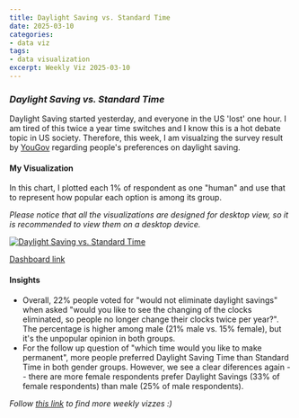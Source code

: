 ```yaml
---
title: Daylight Saving vs. Standard Time
date: 2025-03-10
categories:
- data viz
tags:
- data visualization
excerpt: Weekly Viz 2025-03-10
---
```


### *Daylight Saving vs. Standard Time*

Daylight Saving started yesterday, and everyone in the US 'lost' one hour. I am tired of this twice a year time switches and I know this is a hot debate topic in US society. Therefore, this week, I am visualzing the survey result by [YouGov](https://today.yougov.com/(popup:search/daylight%20saving)) regarding people's preferences on daylight saving.  

#### My Visualization

In this chart, I plotted each 1% of respondent as one "human" and use that to represent how popular each option is among its group.    

*Please notice that all the visualizations are designed for desktop view, so it is recommended to view them on a desktop device.*  

<div class='tableauPlaceholder' id='viz1741673378598' style='position: relative'>
  <noscript><a href='#'>
    <img alt='Daylight Saving vs. Standard Time ' src='https:&#47;&#47;public.tableau.com&#47;static&#47;images&#47;20&#47;20250310DaylightSavingvs_StandardTime&#47;DaylightSavingvs_StandardTime&#47;1_rss.png' style='border: none' />
  </a></noscript>
  <object class='tableauViz'  style='display:none;'>
    <param name='host_url' value='https%3A%2F%2Fpublic.tableau.com%2F' />
    <param name='embed_code_version' value='3' />
    <param name='site_root' value='' />
    <param name='name' value='20250310DaylightSavingvs_StandardTime&#47;DaylightSavingvs_StandardTime' />
    <param name='tabs' value='no' />
    <param name='toolbar' value='yes' />
    <param name='static_image' value='https:&#47;&#47;public.tableau.com&#47;static&#47;images&#47;20&#47;20250310DaylightSavingvs_StandardTime&#47;DaylightSavingvs_StandardTime&#47;1.png' />
    <param name='animate_transition' value='yes' />
    <param name='display_static_image' value='yes' />
    <param name='display_spinner' value='yes' />
    <param name='display_overlay' value='yes' />
    <param name='display_count' value='yes' />
    <param name='language' value='en-US' />
    <param name='filter' value='publish=yes' />
  </object></div>             
  <script type='text/javascript'>            
    var divElement = document.getElementById('viz1741673378598');        
    var vizElement = divElement.getElementsByTagName('object')[0];       
    if ( divElement.offsetWidth > 800 ) { vizElement.style.minWidth='420px';vizElement.style.maxWidth='650px';vizElement.style.width='100%';vizElement.style.minHeight='587px';vizElement.style.maxHeight='887px';vizElement.style.height=(divElement.offsetWidth*0.75)+'px';} else if ( divElement.offsetWidth > 500 ) { vizElement.style.minWidth='420px';vizElement.style.maxWidth='650px';vizElement.style.width='100%';vizElement.style.minHeight='587px';vizElement.style.maxHeight='887px';vizElement.style.height=(divElement.offsetWidth*0.75)+'px';} else { vizElement.style.width='100%';vizElement.style.height='727px';}     
    var scriptElement = document.createElement('script');              
    scriptElement.src = 'https://public.tableau.com/javascripts/api/viz_v1.js';    
    vizElement.parentNode.insertBefore(scriptElement, vizElement);         
  </script>

[Dashboard link](https://public.tableau.com/views/20250310DaylightSavingvs_StandardTime/DaylightSavingvs_StandardTime?:language=en-US&publish=yes&:sid=&:redirect=auth&:display_count=n&:origin=viz_share_link)

#### Insights
* Overall, 22% people voted for "would not eliminate daylight savings" when asked "would you like to see the changing of the clocks eliminated, so people no longer change their clocks twice per year?". The percentage is higher among male (21% male vs. 15% female), but it's the unpopular opinion in both groups.  
* For the follow up question of "which time would you like to make permanent", more people preferred Daylight Saving Time than Standard Time in both gender groups. However, we see a clear diferences again -- there are more female respondents prefer Daylight Savings (33% of female respondents) than male (25% of male respondents).   

*Follow [this link](https://yudong-94.github.io/personal-website/project/WeeklyViz2025/) to find more weekly vizzes :)*
